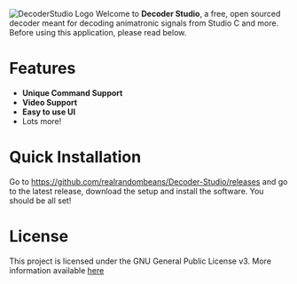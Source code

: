 ![DecoderStudio Logo](Media/banner.png)
Welcome to **Decoder Studio**, a free, open sourced decoder meant for decoding animatronic signals from Studio C and more. Before using this application, please read below.
# Features
- **Unique Command Support**
- **Video Support**
- **Easy to use UI**
- Lots more!
# Quick Installation
Go to https://github.com/realrandombeans/Decoder-Studio/releases and go to the latest release, download the setup and install the software. You should be all set!
# License
This project is licensed under the GNU General Public License v3. More information available [here](LICENSE)
